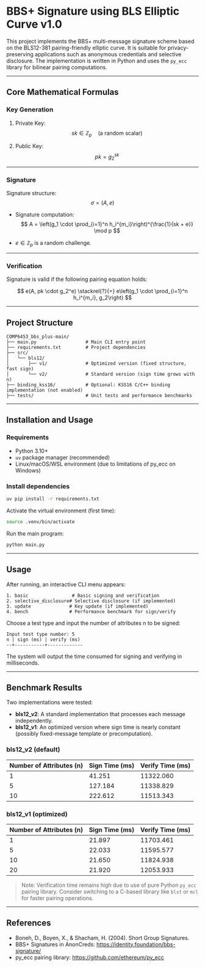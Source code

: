 # BBS+ Signature using BLS Elliptic Curve v1.0

This project implements the BBS+ multi-message signature scheme based on the BLS12-381 pairing-friendly elliptic curve. It is suitable for privacy-preserving applications such as anonymous credentials and selective disclosure. The implementation is written in Python and uses the `py_ecc` library for bilinear pairing computations.

---

##  Core Mathematical Formulas

###  Key Generation

1. Private Key:  
   $$
   sk \in \mathbb{Z}_p \quad \text{(a random scalar)}
   $$

2. Public Key:  
   $$
   pk = g_2^{sk}
   $$

---

###  Signature

Signature structure:  
$$
\sigma = (A, e)
$$

- Signature computation:  
  $$
  A = \left(g_1 \cdot \prod_{i=1}^n h_i^{m_i}\right)^{\frac{1}{sk + e}} \mod p
  $$

- $e \in \mathbb{Z}_p$ is a random challenge.

---

###  Verification

Signature is valid if the following pairing equation holds:

$$
e(A, pk \cdot g_2^e) \stackrel{?}{=} e\left(g_1 \cdot \prod_{i=1}^n h_i^{m_i}, g_2\right)
$$

---

##  Project Structure

```
COMP6453_bbs_plus-main/
├── main.py                  # Main CLI entry point
├── requirements.txt         # Project dependencies
├── src/
│   └── bls12/
│       ├── v1/              # Optimized version (fixed structure, fast sign)
│       └── v2/              # Standard version (sign time grows with n)
├── binding_kss16/           # Optional: KSS16 C/C++ binding implementation (not enabled)
├── tests/                   # Unit tests and performance benchmarks
```

---

##  Installation and Usage

###  Requirements
- Python 3.10+
- `uv` package manager (recommended)
- Linux/macOS/WSL environment (due to limitations of py_ecc on Windows)

###  Install dependencies

```bash
uv pip install -r requirements.txt
```

Activate the virtual environment (first time):

```bash
source .venv/bin/activate
```

Run the main program:

```bash
python main.py
```

---

##  Usage

After running, an interactive CLI menu appears:

```text
1. basic                # Basic signing and verification
2. selective_disclosure# Selective disclosure (if implemented)
3. update              # Key update (if implemented)
4. bench               # Performance benchmark for sign/verify
```

Choose a test type and input the number of attributes n to be signed:

```
Input test type number: 5
n | sign (ms) | verify (ms)
--+-----------+-------------
```

The system will output the time consumed for signing and verifying in milliseconds.

---

## Benchmark Results

Two implementations were tested:

- **bls12_v2**: A standard implementation that processes each message independently.
- **bls12_v1**: An optimized version where sign time is nearly constant (possibly fixed-message template or precomputation).

### bls12_v2 (default)

| Number of Attributes (n) | Sign Time (ms) | Verify Time (ms) |
|--------------------------|----------------|------------------|
| 1                        | 41.251         | 11322.060        |
| 5                        | 127.184        | 11338.829        |
| 10                       | 222.612        | 11513.343        |

### bls12_v1 (optimized)

| Number of Attributes (n) | Sign Time (ms) | Verify Time (ms) |
|--------------------------|----------------|------------------|
| 1                        | 21.897         | 11703.461        |
| 5                        | 22.033         | 11595.577        |
| 10                       | 21.650         | 11824.938        |
| 20                       | 21.920         | 12053.933        |

> Note: Verification time remains high due to use of pure Python `py_ecc` pairing library. Consider switching to a C-based library like `blst` or `mcl` for faster pairing operations.

---

##  References

- Boneh, D., Boyen, X., & Shacham, H. (2004). Short Group Signatures.
- BBS+ Signatures in AnonCreds: https://identity.foundation/bbs-signature/
- py_ecc pairing library: https://github.com/ethereum/py_ecc
